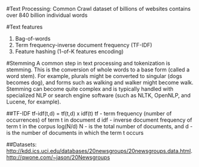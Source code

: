 #Text Processing:
Common Crawl dataset of billions of websites contains over 840 billion individual words


#Text features
1. Bag-of-words
2. Term frequency-inverse document frequency (TF-IDF)
3. Feature hashing (1-of-K features encoding)

#Stemming
A common step in text processing and tokenization is stemming. This is the conversion
of whole words to a base form (called a word stem). For example, plurals might be
converted to singular (dogs becomes dog), and forms such as walking and walker might
become walk. Stemming can become quite complex and is typically handled with
specialized NLP or search engine software (such as NLTK, OpenNLP, and Lucene,
for example).

##TF-IDF
tf-idf(t,d) = tf(t,d) x idf(t)
tf - term frequency  (number of occurrences) of term t in document d
idf - inverse document frequency of term t in the corpus log(N/d)
N - is the total number of documents, and 
d - is the number of documents in which the term t occurs

##Datasets:
http://kdd.ics.uci.edu/databases/20newsgroups/20newsgroups.data.html.
http://qwone.com/~jason/20Newsgroups
